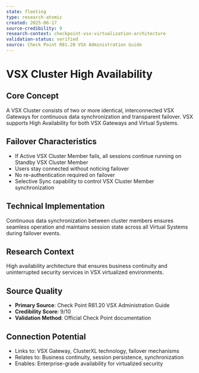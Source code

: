 ```yaml
---
state: fleeting
type: research-atomic
created: 2025-06-17
source-credibility: 9
research-context: checkpoint-vsx-virtualization-architecture
validation-status: verified
source: Check Point R81.20 VSX Administration Guide
---
```


# VSX Cluster High Availability

## Core Concept
A VSX Cluster consists of two or more identical, interconnected VSX Gateways for continuous data synchronization and transparent failover. VSX supports High Availability for both VSX Gateways and Virtual Systems.

## Failover Characteristics
- If Active VSX Cluster Member fails, all sessions continue running on Standby VSX Cluster Member
- Users stay connected without noticing failover
- No re-authentication required on failover
- Selective Sync capability to control VSX Cluster Member synchronization

## Technical Implementation
Continuous data synchronization between cluster members ensures seamless operation and maintains session state across all Virtual Systems during failover events.

## Research Context
High availability architecture that ensures business continuity and uninterrupted security services in VSX virtualized environments.

## Source Quality
- **Primary Source**: Check Point R81.20 VSX Administration Guide
- **Credibility Score**: 9/10
- **Validation Method**: Official Check Point documentation

## Connection Potential
- Links to: VSX Gateway, ClusterXL technology, failover mechanisms
- Relates to: Business continuity, session persistence, synchronization
- Enables: Enterprise-grade availability for virtualized security